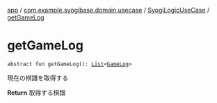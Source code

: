[app](../../index.md) / [com.example.syogibase.domain.usecase](../index.md) / [SyogiLogicUseCase](index.md) / [getGameLog](./get-game-log.md)

# getGameLog

`abstract fun getGameLog(): `[`List`](https://kotlinlang.org/api/latest/jvm/stdlib/kotlin.collections/-list/index.html)`<`[`GameLog`](../../com.example.syogibase.domain.model/-game-log/index.md)`>`

現在の棋譜を取得する

**Return**
取得する棋譜

